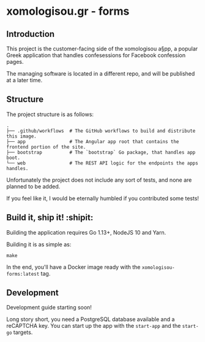 xomologisou.gr -  forms
===

## Introduction

This project is the customer-facing side of the xomologisou a§pp, a popular Greek application
that handles confesessions for Facebook confession pages.

The managing software is located in a different repo, and will be published at a later time.

## Structure

The project structure is as follows:
```
.
├── .github/workflows  # The GitHub workflows to build and distribute this image.
├── app                # The Angular app root that contains the frontend portion of the site.
├── bootstrap          # The `bootstrap` Go package, that handles app boot.
└── web                # The REST API logic for the endpoints the apps handles.
```
Unfortunately the project does not include any sort of tests, and none are planned to be added.

If you feel like it, I would be eternally humbled if you contributed some tests!

## Build it, ship it! :shipit:

Building the application requires Go 1.13+, NodeJS 10 and Yarn.

Building it is as simple as:
```
make
```

In the end, you'll have a Docker image ready with the `xomologisou-forms:latest` tag.

## Development

Development guide starting soon!

Long story short, you need a PostgreSQL database available and a reCAPTCHA key. You can start up the
app with the `start-app` and the `start-go` targets.
